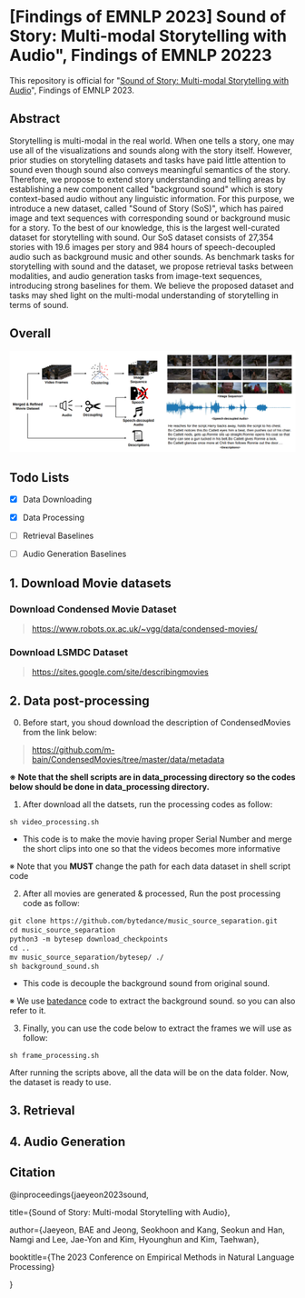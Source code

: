 # [Findings of EMNLP 2023] Sound of Story: Multi-modal Storytelling with Audio", Findings of EMNLP 20223

This repository is official for "[Sound of Story: Multi-modal Storytelling with Audio](https://arxiv.org/abs/2310.19264)", Findings of EMNLP 2023.

## Abstract

Storytelling is multi-modal in the real world. When one tells a story, one may use all of the visualizations and sounds along with the story itself. However, prior studies on storytelling datasets and tasks have paid little attention to sound even though sound also conveys meaningful semantics of the story. Therefore, we propose to extend story understanding and telling areas by establishing a new component called "background sound" which is story context-based audio without any linguistic information. For this purpose, we introduce a new dataset, called "Sound of Story (SoS)", which has paired image and text sequences with corresponding sound or background music for a story. To the best of our knowledge, this is the largest well-curated dataset for storytelling with sound. Our SoS dataset consists of 27,354 stories with 19.6 images per story and 984 hours of speech-decoupled audio such as background music and other sounds. As benchmark tasks for storytelling with sound and the dataset, we propose retrieval tasks between modalities, and audio generation tasks from image-text sequences, introducing strong baselines for them. We believe the proposed dataset and tasks may shed light on the multi-modal understanding of storytelling in terms of sound. 


## Overall

![overall](figure/overall.png)

## Todo Lists
- [X] Data Downloading
- [X] Data Processing
- [ ] Retrieval Baselines
- [ ] Audio Generation Baselines


## 1. Download Movie datasets

### Download Condensed Movie Dataset

> https://www.robots.ox.ac.uk/~vgg/data/condensed-movies/

### Download LSMDC Dataset

> https://sites.google.com/site/describingmovies


## 2. Data post-processing

0. Before start, you shoud download the description of CondensedMovies from the link below:

> https://github.com/m-bain/CondensedMovies/tree/master/data/metadata



**※ Note that the shell scripts are in data_processing directory so the codes below should be done in data_processing directory.**

1. After download all the datsets, run the processing codes as follow:

```
sh video_processing.sh
```

- This code is to make the movie having proper Serial Number and merge the short clips into one so that the videos becomes more informative

※ Note that you **MUST** change the path for each data dataset in shell script code

2. After all movies are generated & processed, Run the post processing code as follow:

```
git clone https://github.com/bytedance/music_source_separation.git
cd music_source_separation
python3 -m bytesep download_checkpoints
cd ..
mv music_source_separation/bytesep/ ./
sh background_sound.sh
```

- This code is decouple the background sound from original sound.

※ We use [batedance](https://github.com/bytedance/music_source_separation) code to extract the background sound. so you can also refer to it.

3. Finally, you can use the code below to extract the frames we will use as follow:

```
sh frame_processing.sh
```

After running the scripts above, all the data will be on the data folder. Now, the dataset is ready to use.


## 3. Retrieval



## 4. Audio Generation


## Citation

@inproceedings{jaeyeon2023sound,

  title={Sound of Story: Multi-modal Storytelling with Audio},

  author={Jaeyeon, BAE and Jeong, Seokhoon and Kang, Seokun and Han, Namgi and Lee, Jae-Yon and Kim, Hyounghun and Kim, Taehwan},

  booktitle={The 2023 Conference on Empirical Methods in Natural Language Processing}

}